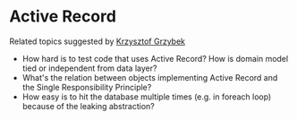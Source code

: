 # Active Record

Related topics suggested by [Krzysztof Grzybek](https://github.com/krzysztof-grzybek)

- How hard is to test code that uses Active Record? How is domain model tied or independent from data layer?
- What's the relation between objects implementing Active Record and the Single Responsibility Principle?
- How easy is to hit the database multiple times (e.g. in foreach loop) because of the leaking abstraction?
